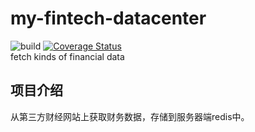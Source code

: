 # my-fintech-datacenter   
![build](https://travis-ci.org/dumingcode/my-fintech-datacenter.svg?branch=master)
[![Coverage Status](https://coveralls.io/repos/github/dumingcode/my-fintech-datacenter/badge.svg)](https://coveralls.io/github/dumingcode/my-fintech-datacenter)   
fetch kinds of financial data
## 项目介绍
从第三方财经网站上获取财务数据，存储到服务器端redis中。

